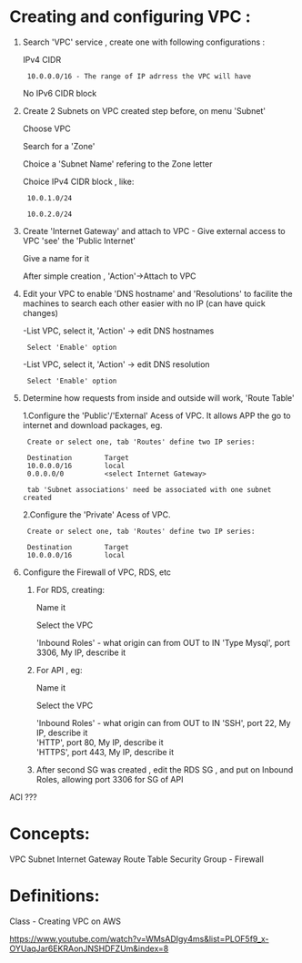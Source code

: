 # Creating and configuring VPC :

1. Search 'VPC' service , create one with following configurations :

    IPv4 CIDR 

        10.0.0.0/16 - The range of IP adrress the VPC will have

    No IPv6 CIDR block

2. Create 2 Subnets on VPC created step before, on menu 'Subnet'

    Choose VPC

    Search for a 'Zone' 
 
    Choice a 'Subnet Name' refering to the Zone letter

    Choice IPv4 CIDR block , like:

        10.0.1.0/24

        10.0.2.0/24

3. Create 'Internet Gateway' and attach to VPC - Give external access to VPC 'see' the 'Public Internet'

    Give a name for it

    After simple creation , 'Action'->Attach to VPC

4. Edit your VPC to enable 'DNS hostname' and 'Resolutions' to facilite the machines to search each other easier with no IP (can have quick changes)

    -List VPC, select it, 'Action' -> edit DNS hostnames

        Select 'Enable' option

    -List VPC, select it, 'Action' -> edit DNS resolution

        Select 'Enable' option

5. Determine how requests from inside and outside will work, 'Route Table'

    1.Configure the 'Public'/'External' Acess of VPC. It allows APP the go to internet and download packages, eg.

        Create or select one, tab 'Routes' define two IP series:

        Destination        Target
        10.0.0.0/16        local
        0.0.0.0/0          <select Internet Gateway>

        tab 'Subnet associations' need be associated with one subnet created

    2.Configure the 'Private' Acess of VPC. 

        Create or select one, tab 'Routes' define two IP series:

        Destination        Target
        10.0.0.0/16        local

6. Configure the Firewall of VPC, RDS, etc

    1. For RDS, creating:

        Name it

        Select the VPC

        'Inbound Roles' - what origin can from OUT to IN 
            'Type Mysql', port 3306, My IP, describe it

    2. For API , eg:

        Name it

        Select the VPC

        'Inbound Roles' - what origin can from OUT to IN 
            'SSH', port 22, My IP, describe it  
            'HTTP', port 80, My IP, describe it  
            'HTTPS', port 443, My IP, describe it  

    3. After second SG was created , edit the RDS SG , and put on Inbound Roles, allowing port 3306 for SG of API

ACl ???

# Concepts:

VPC
Subnet
Internet Gateway
Route Table
Security Group - Firewall

# Definitions:

Class - Creating VPC on AWS

https://www.youtube.com/watch?v=WMsADIgy4ms&list=PLOF5f9_x-OYUaqJar6EKRAonJNSHDFZUm&index=8
